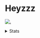 # Heyzzz  

[![.](https://skillicons.dev/icons?i=js,java)](https://skillicons.dev)  

<details>
<summary>Stats</summary
<!--START_SECTION:waka-->

```txt
TypeScript   15 hrs 35 mins  ███████████▓░░░░░░░░░░░░░   46.17 %
JavaScript   15 hrs 30 mins  ███████████▒░░░░░░░░░░░░░   45.93 %
HTML         1 hr            ▓░░░░░░░░░░░░░░░░░░░░░░░░   02.99 %
JSON         42 mins         ▓░░░░░░░░░░░░░░░░░░░░░░░░   02.12 %
CSS          39 mins         ▒░░░░░░░░░░░░░░░░░░░░░░░░   01.94 %
```

<!--END_SECTION:waka-->
</details>
